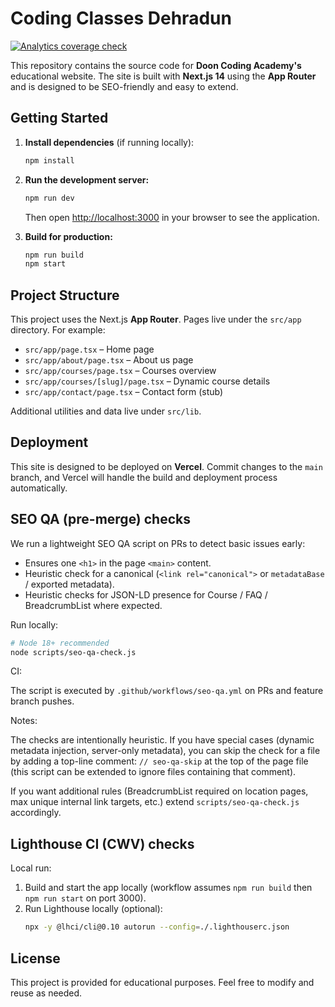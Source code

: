 # Coding Classes Dehradun

<!-- Analytics coverage status -->
[![Analytics coverage check](https://github.com/ayushdarmoraa/Coding-Classes-Dehradun/actions/workflows/analytics-coverage.yml/badge.svg)](https://github.com/ayushdarmoraa/Coding-Classes-Dehradun/actions/workflows/analytics-coverage.yml)

This repository contains the source code for **Doon Coding Academy's** educational website. The site is built with **Next.js 14** using the **App Router** and is designed to be SEO-friendly and easy to extend.

## Getting Started

1. **Install dependencies** (if running locally):

   ```bash
   npm install
   ```

2. **Run the development server:**

   ```bash
   npm run dev
   ```

   Then open [http://localhost:3000](http://localhost:3000) in your browser to see the application.

3. **Build for production:**

   ```bash
   npm run build
   npm start
   ```

## Project Structure

This project uses the Next.js **App Router**. Pages live under the `src/app` directory. For example:

* `src/app/page.tsx` – Home page
* `src/app/about/page.tsx` – About us page
* `src/app/courses/page.tsx` – Courses overview
* `src/app/courses/[slug]/page.tsx` – Dynamic course details
* `src/app/contact/page.tsx` – Contact form (stub)

Additional utilities and data live under `src/lib`.

## Deployment

This site is designed to be deployed on **Vercel**. Commit changes to the `main` branch, and Vercel will handle the build and deployment process automatically.

## SEO QA (pre-merge) checks

We run a lightweight SEO QA script on PRs to detect basic issues early:

* Ensures one `<h1>` in the page `<main>` content.
* Heuristic check for a canonical (`<link rel="canonical">` or `metadataBase` / exported metadata).
* Heuristic checks for JSON-LD presence for Course / FAQ / BreadcrumbList where expected.

Run locally:

```bash
# Node 18+ recommended
node scripts/seo-qa-check.js
```

CI:

The script is executed by `.github/workflows/seo-qa.yml` on PRs and feature branch pushes.

Notes:

The checks are intentionally heuristic. If you have special cases (dynamic metadata injection, server-only metadata), you can skip the check for a file by adding a top-line comment:
`// seo-qa-skip` at the top of the page file (this script can be extended to ignore files containing that comment).

If you want additional rules (BreadcrumbList required on location pages, max unique internal link targets, etc.) extend `scripts/seo-qa-check.js` accordingly.

## Lighthouse CI (CWV) checks

Local run:
1. Build and start the app locally (workflow assumes `npm run build` then `npm run start` on port 3000).
2. Run Lighthouse locally (optional):
   ```bash
   npx -y @lhci/cli@0.10 autorun --config=./.lighthouserc.json
## License

This project is provided for educational purposes. Feel free to modify and reuse as needed.
